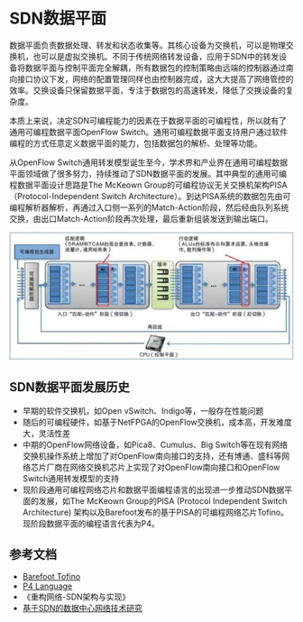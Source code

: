 # SDN数据平面

数据平面负责数据处理、转发和状态收集等。其核心设备为交换机，可以是物理交换机，也可以是虚拟交换机。不同于传统网络转发设备，应用于SDN中的转发设备将数据平面与控制平面完全解耦，所有数据包的控制策略由远端的控制器通过南向接口协议下发，网络的配置管理同样也由控制器完成，这大大提高了网络管控的效率。交换设备只保留数据平面，专注于数据包的高速转发，降低了交换设备的复杂度。

本质上来说，决定SDN可编程能力的因素在于数据平面的可编程性，所以就有了通用可编程数据平面OpenFlow Switch。通用可编程数据平面支持用户通过软件编程的方式任意定义数据平面的能力，包括数据包的解析、处理等功能。

从OpenFlow Switch通用转发模型诞生至今，学术界和产业界在通用可编程数据平面领域做了很多努力，持续推动了SDN数据平面的发展。其中典型的通用可编程数据平面设计思路是The McKeown Group的可编程协议无关交换机架构PISA（Protocol-Independent Switch Architecture）。到达PISA系统的数据包先由可编程解析器解析，再通过入口侧一系列的Match-Action阶段，然后经由队列系统交换，由出口Match-Action阶段再次处理，最后重新组装发送到输出端口。

![openflow-switch](images/openflow-switch.jpg)

## SDN数据平面发展历史

- 早期的软件交换机，如Open vSwitch、Indigo等，一般存在性能问题
- 随后的可编程硬件，如基于NetFPGA的OpenFlow交换机，成本高，开发难度大，灵活性差
- 中期的OpenFlow网络设备，如Pica8、Cumulus、Big Switch等在现有网络交换机操作系统上增加了对OpenFlow南向接口的支持，还有博通、盛科等网络芯片厂商在网络交换机芯片上实现了对OpenFlow南向接口和OpenFlow Switch通用转发模型的支持
- 现阶段通用可编程网络芯片和数据平面编程语言的出现进一步推动SDN数据平面的发展，如The McKeown Group的PISA (Protocol Independent Switch Architecture) 架构以及Barefoot发布的基于PISA的可编程网络芯片Tofino。现阶段数据平面的编程语言代表为P4。

## 参考文档

- [Barefoot Tofino](https://barefootnetworks.com/technology/#tofino)
- [P4 Language](http://p4.org/)
- 《重构网络-SDN架构与实现》
- [基于SDN的数据中心网络技术研究](http://www.sdnlab.com/10543.html)
